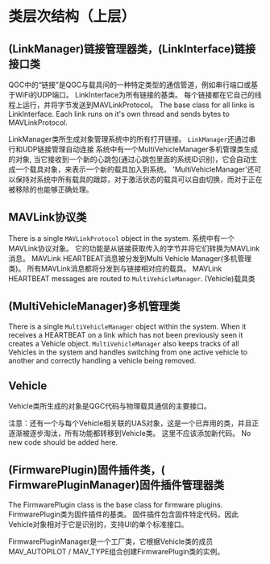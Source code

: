 # 类层次结构（上层）

## (LinkManager)链接管理器类，(LinkInterface)链接接口类

QGC中的“链接”是QGC与载具间的一种特定类型的通信管道，例如串行端口或基于WiFi的UDP端口。 LinkInterface为所有链接的基类。 每个链接都在它自己的线程上运行，并将字节发送到MAVLinkProtocol。 The base class for all links is LinkInterface. Each link runs on it's own thread and sends bytes to MAVLinkProtocol.

LinkManager类所生成对象管理系统中的所有打开链接。 `LinkManager`还通过串行和UDP链接管理自动连接 系统中有一个MultiVehicleManager多机管理类生成的对象, 当它接收到一个新的心跳包(通过心跳包里面的系统ID识别)，它会自动生成一个载具对象，来表示一个新的载具加入到系统。 'MultiVehicleManager'还可以保持对系统中所有载具的跟踪，对于激活状态的载具可以自由切换，而对于正在被移除的也能够正确处理。

## MAVLink协议类

There is a single `MAVLinkProtocol` object in the system. 系统中有一个MAVLink协议对象。 它的功能是从链接获取传入的字节并将它们转换为MAVLink消息。 MAVLink HEARTBEAT消息被分发到Multi Vehicle Manager(多机管理类)。 所有MAVLink消息都将分发到与链接相对应的载具。 MAVLink HEARTBEAT messages are routed to `MultiVehicleManager`. (Vehicle)载具类

## (MultiVehicleManager)多机管理类

There is a single `MultiVehicleManager` object within the system. When it receives a HEARTBEAT on a link which has not been previously seen it creates a Vehicle object. `MultiVehicleManager` also keeps tracks of all Vehicles in the system and handles switching from one active vehicle to another and correctly handling a vehicle being removed.

## Vehicle

Vehicle类所生成的对象是QGC代码与物理载具通信的主要接口。

注意：还有一个与每个Vehicle相关联的UAS对象，这是一个已弃用的类，并且正逐渐被逐步淘汰，所有功能都转移到Vehicle类。 这里不应该添加新代码。 No new code should be added here.

## (FirmwarePlugin)固件插件类，( FirmwarePluginManager)固件插件管理器类

The FirmwarePlugin class is the base class for firmware plugins. FirmwarePlugin类为固件插件的基类。 固件插件包含固件特定代码，因此Vehicle对象相对于它是识别的，支持UI的单个标准接口。

FirmwarePluginManager是一个工厂类，它根据Vehicle类的成员MAV\_AUTOPILOT / MAV\_TYPE组合创建FirmwarePlugin类的实例。
